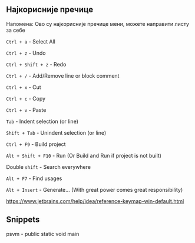 ## Најкорисније пречице

Напомена: Ово су најкорисније пречице мени, можете направити листу за себе

`Ctrl + a` - Select All

`Ctrl + z` - Undo

`Ctrl + Shift + z` - Redo

`Ctrl + /` - Add/Remove line or block comment

`Ctrl + x` - Cut

`Ctrl + c` - Copy

`Ctrl + v` - Paste

`Tab` - Indent selection (or line)

`Shift + Tab` - Unindent selection (or line)

`Ctrl + F9` - Build project

`Alt + Shift + F10` - Run (Or Build and Run if project is not built)

Double `shift` - Search everywhere

`Alt + F7` - Find usages

`Alt + Insert` - Generate... (With great power comes great responsibility)


https://www.jetbrains.com/help/idea/reference-keymap-win-default.html

## Snippets

psvm - public static void main






